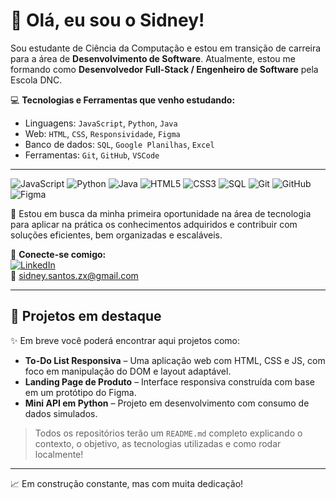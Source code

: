 # 👋 Olá, eu sou o Sidney!

Sou estudante de Ciência da Computação e estou em transição de carreira para a área de **Desenvolvimento de Software**. Atualmente, estou me formando como **Desenvolvedor Full-Stack / Engenheiro de Software** pela Escola DNC.

💻 **Tecnologias e Ferramentas que venho estudando:**  
- Linguagens: `JavaScript`, `Python`, `Java`  
- Web: `HTML`, `CSS`, `Responsividade`, `Figma`  
- Banco de dados: `SQL`, `Google Planilhas`, `Excel`  
- Ferramentas: `Git`, `GitHub`, `VSCode`
---
![JavaScript](https://img.shields.io/badge/-JavaScript-F7DF1E?style=for-the-badge&logo=javascript&logoColor=black)
![Python](https://img.shields.io/badge/-Python-3776AB?style=for-the-badge&logo=python&logoColor=white)
![Java](https://img.shields.io/badge/-Java-007396?style=for-the-badge&logo=java&logoColor=white)
![HTML5](https://img.shields.io/badge/-HTML5-E34F26?style=for-the-badge&logo=html5&logoColor=white)
![CSS3](https://img.shields.io/badge/-CSS3-1572B6?style=for-the-badge&logo=css3&logoColor=white)
![SQL](https://img.shields.io/badge/-SQL-4479A1?style=for-the-badge&logo=mysql&logoColor=white)
![Git](https://img.shields.io/badge/-Git-F05032?style=for-the-badge&logo=git&logoColor=white)
![GitHub](https://img.shields.io/badge/-GitHub-181717?style=for-the-badge&logo=github&logoColor=white)
![Figma](https://img.shields.io/badge/-Figma-F24E1E?style=for-the-badge&logo=figma&logoColor=white)

🚀 Estou em busca da minha primeira oportunidade na área de tecnologia para aplicar na prática os conhecimentos adquiridos e contribuir com soluções eficientes, bem organizadas e escaláveis.

🔗 **Conecte-se comigo:**  
[![LinkedIn](https://img.shields.io/badge/LinkedIn-blue?style=for-the-badge&logo=linkedin)](https://www.linkedin.com/in/sidney-santos-1905441a4/)  
📧 sidney.santos.zx@gmail.com

---

## 📂 Projetos em destaque

✨ Em breve você poderá encontrar aqui projetos como:

- **To-Do List Responsiva** – Uma aplicação web com HTML, CSS e JS, com foco em manipulação do DOM e layout adaptável.
- **Landing Page de Produto** – Interface responsiva construída com base em um protótipo do Figma.
- **Mini API em Python** – Projeto em desenvolvimento com consumo de dados simulados.

> Todos os repositórios terão um `README.md` completo explicando o contexto, o objetivo, as tecnologias utilizadas e como rodar localmente!

---

📈 Em construção constante, mas com muita dedicação!
